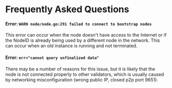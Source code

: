 # Frequently Asked Questions

#### Error: `WARN node/node.go:291 failed to connect to bootstrap nodes`
This error can occur when the node doesn't have access to the Internet or if the NodeID 
is already being used by a different node in the network. This can occur when an old instance
is running and not terminated.

#### Error: `err="cannot query unfinalized data"`

There may be a number of reasons for this issue, but it is likely that the node is not 
connected properly to other validators, which is usually caused by networking 
misconfiguration (wrong public IP, closed p2p port 9651).
